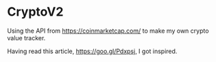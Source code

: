 # CryptoV2

Using the API from https://coinmarketcap.com/ to make my own crypto value tracker.

Having read this article, https://goo.gl/Pdxpsj, I got inspired.